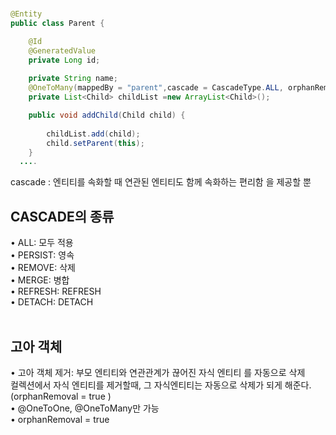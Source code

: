 # 
```java
@Entity
public class Parent {

	@Id
	@GeneratedValue
	private Long id;
	
	private String name;
	@OneToMany(mappedBy = "parent",cascade = CascadeType.ALL, orphanRemoval = true)
	private List<Child> childList =new ArrayList<Child>();

	public void addChild(Child child) {
		
		childList.add(child);
		child.setParent(this);
	} 
  ....
```
cascade : 엔티티를 속화할 때 연관된 엔티티도 함께 속화하는 편리함 을 제공할 뿐
<h2>CASCADE의 종류</h2> 
• ALL: 모두 적용 <br> 
• PERSIST: 영속 <br>
• REMOVE: 삭제 <br>
• MERGE: 병합 <br>
• REFRESH: REFRESH <br> 
• DETACH: DETACH <br>
<br>
<h2>고아 객체</h2> 
• 고아 객체 제거: 부모 엔티티와 연관관계가 끊어진 자식 엔티티 를 자동으로 삭제 <br>
  컬렉션에서 자식 엔티티를 제거할때, 그 자식엔티티는 자동으로 삭제가 되게 해준다. (orphanRemoval = true )<br>
• @OneToOne, @OneToMany만 가능 <br>
• orphanRemoval = true 
